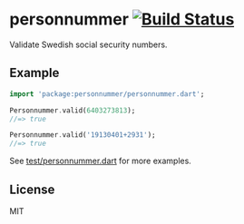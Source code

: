 # personnummer [![Build Status](https://travis-ci.org/personnummer/dart.svg?branch=master)](https://travis-ci.org/personnummer/dart)

Validate Swedish social security numbers.

## Example

```dart
import 'package:personnummer/personnummer.dart';

Personnummer.valid(6403273813);
//=> true

Personnummer.valid('19130401+2931');
//=> true
```

See [test/personnummer.dart](test/personnummer.dart) for more examples.

## License

MIT